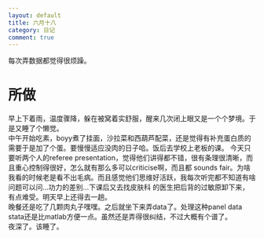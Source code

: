 ```yaml
---
layout: default
title: 六月十八
category: 日记
comment: true
---
```


每次弄数据都觉得很烦躁。
# 所做
早上下着雨，温度骤降，躲在被窝着实舒服，醒来几次闭上眼又是一个个梦境。于是又睡了个懒觉。    
中午开始吃素，boyy煮了挂面，沙拉菜和西葫芦配菜，还是觉得有补充蛋白质的需要于是加了个蛋。要慢慢适应没肉的日子哈。饭后去学校上老板的课。
今天只要听两个人的referee presentation，觉得他们讲得都不错，很有条理很清晰，而且重心控制得很好，怎么就有那么多可以criticise啊，而且都
sounds fair。为啥我看的时候老是看不出毛病。而且感觉他们思维好活跃，我每次听完都不知道有啥问题可以问...功力的差别...下课后又去找皮肤科
的医生把后背的过敏原卸下来，有点难受。明天早上还得去一趟。  
晚餐还是吃了几颗肉丸子嘿嘿。之后就坐下来弄data了。处理这种panel data stata还是比matlab方便一点。虽然还是弄得很纠结，不过大概有个谱了。     
夜深了。该睡了。
